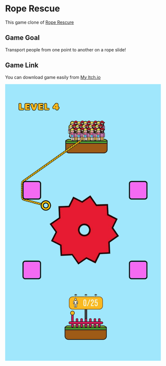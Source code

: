 # Rope Rescue
This game clone of [Rope Rescure](https://play.google.com/store/apps/details?id=com.nextepisode.roperescue&hl=en)
## Game Goal
Transport people from one point to another on a rope slide!
## Game Link
You can download game easily from [My Itch.io](https://beytullahkalay1.itch.io/)

![Original Game Image](unnamed.jpg)
